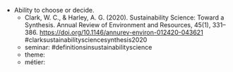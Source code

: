 - Ability to choose or decide.
	- Clark, W. C., & Harley, A. G. (2020). Sustainability Science: Toward a Synthesis. Annual Review of Environment and Resources, 45(1), 331–386. https://doi.org/10.1146/annurev-environ-012420-043621
	  #clarksustainabilitysciencesynthesis2020
	- seminar: #definitionsinsustainabilityscience
	- theme:
	- métier: